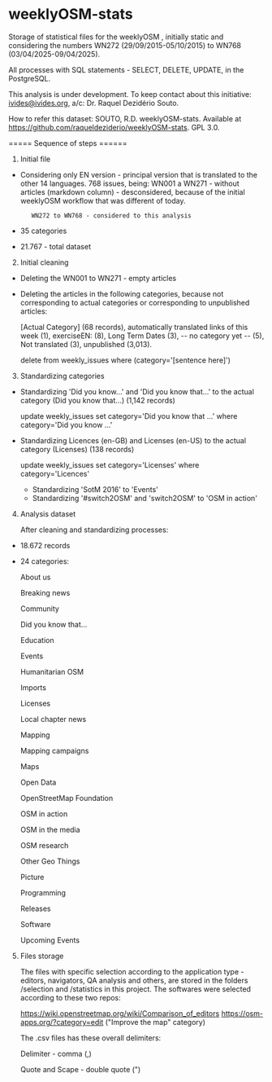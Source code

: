 # weeklyOSM-stats

Storage of statistical files for the weeklyOSM , initially static and considering the numbers WN272 (29/09/2015-05/10/2015) to WN768 (03/04/2025-09/04/2025).

All processes with SQL statements - SELECT, DELETE, UPDATE, in the PostgreSQL.

This analysis is under development. To keep contact about this initiative: ivides@ivides.org, a/c: Dr. Raquel Dezidério Souto.

How to refer this dataset: SOUTO, R.D. weeklyOSM-stats. Available at https://github.com/raqueldeziderio/weeklyOSM-stats. GPL 3.0.

===== Sequence of steps ======

1) Initial file

* Considering only EN version - principal version that is translated to the other 14 languages.
   768 issues, being: 
         WN001 a WN271 - without articles (markdown column) - desconsidered, because of the initial weeklyOSM workflow that 
         was different of today.    

         WN272 to WN768 - considered to this analysis

* 35 categories
   
* 21.767 - total dataset
  
2) Initial cleaning

* Deleting the WN001 to WN271 - empty articles
   
* Deleting the articles in the following categories, because not corresponding to actual categories or corresponding to 
   unpublished articles:
   
   [Actual Category] (68 records), automatically translated links of this week (1), exerciseEN: (8), Long Term Dates (3),
   -- no category yet -- (5), Not translated (3), unpublished (3,013). 

   delete from weekly_issues where (category='[sentence here]')
        
3) Standardizing categories
   
* Standardizing 'Did you know...' and 'Did you know that...'  to the actual category (Did you know that...) (1,142 records)

   update weekly_issues set category='Did you know that …' where category='Did you know …'
   
   
* Standardizing Licences (en-GB) and Licenses (en-US) to the actual category (Licenses) (138 records)

   update weekly_issues set category='Licenses' where category='Licences'

  * Standardizing 'SotM 2016' to 'Events'
  * Standardizing '#switch2OSM' and 'switch2OSM' to 'OSM in action'
   
4) Analysis dataset
   
    After cleaning and standardizing processes:

* 18.672 records
   
* 24 categories:

    About us
   
    Breaking news
   
    Community
   
    Did you know that…
   
    Education
   
    Events
   
    Humanitarian OSM
   
    Imports
   
    Licenses
   
    Local chapter news
   
    Mapping
   
    Mapping campaigns
   
    Maps
   
    Open Data
   
    OpenStreetMap Foundation
   
    OSM in action
   
    OSM in the media
   
    OSM research
   
    Other Geo Things
   
    Picture
   
    Programming
   
    Releases
   
    Software
   
    Upcoming Events
   
5) Files storage

   The files with specific selection according to the application type - editors, navigators, QA analysis and others, are 
   stored in the folders /selection and /statistics in this project. The softwares were selected according to these two repos:
   
   https://wiki.openstreetmap.org/wiki/Comparison_of_editors
   https://osm-apps.org/?category=edit ("Improve the map" category)

   The .csv files has these overall delimiters: 
   
   Delimiter - comma (,)
   
   Quote and Scape - double quote (")
   
